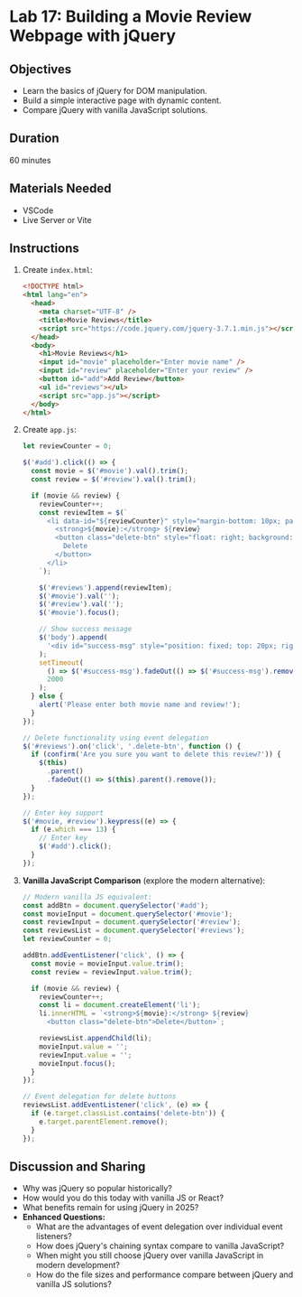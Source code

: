 # Lab 17: Building a Movie Review Webpage with jQuery

## Objectives

- Learn the basics of jQuery for DOM manipulation.
- Build a simple interactive page with dynamic content.
- Compare jQuery with vanilla JavaScript solutions.

## Duration

60 minutes

## Materials Needed

- VSCode
- Live Server or Vite

## Instructions

1. Create `index.html`:
   ```html
   <!DOCTYPE html>
   <html lang="en">
     <head>
       <meta charset="UTF-8" />
       <title>Movie Reviews</title>
       <script src="https://code.jquery.com/jquery-3.7.1.min.js"></script>
     </head>
     <body>
       <h1>Movie Reviews</h1>
       <input id="movie" placeholder="Enter movie name" />
       <input id="review" placeholder="Enter your review" />
       <button id="add">Add Review</button>
       <ul id="reviews"></ul>
       <script src="app.js"></script>
     </body>
   </html>
   ```
2. Create `app.js`:

   ```javascript
   let reviewCounter = 0;

   $('#add').click(() => {
     const movie = $('#movie').val().trim();
     const review = $('#review').val().trim();

     if (movie && review) {
       reviewCounter++;
       const reviewItem = $(`
         <li data-id="${reviewCounter}" style="margin-bottom: 10px; padding: 10px; border: 1px solid #ddd; border-radius: 4px;">
           <strong>${movie}:</strong> ${review}
           <button class="delete-btn" style="float: right; background: #dc3545; color: white; border: none; padding: 5px 10px; border-radius: 3px; cursor: pointer;">
             Delete
           </button>
         </li>
       `);

       $('#reviews').append(reviewItem);
       $('#movie').val('');
       $('#review').val('');
       $('#movie').focus();

       // Show success message
       $('body').append(
         '<div id="success-msg" style="position: fixed; top: 20px; right: 20px; background: #28a745; color: white; padding: 10px; border-radius: 4px;">Review added!</div>'
       );
       setTimeout(
         () => $('#success-msg').fadeOut(() => $('#success-msg').remove()),
         2000
       );
     } else {
       alert('Please enter both movie name and review!');
     }
   });

   // Delete functionality using event delegation
   $('#reviews').on('click', '.delete-btn', function () {
     if (confirm('Are you sure you want to delete this review?')) {
       $(this)
         .parent()
         .fadeOut(() => $(this).parent().remove());
     }
   });

   // Enter key support
   $('#movie, #review').keypress((e) => {
     if (e.which === 13) {
       // Enter key
       $('#add').click();
     }
   });
   ```

3. **Vanilla JavaScript Comparison** (explore the modern alternative):

   ```javascript
   // Modern vanilla JS equivalent:
   const addBtn = document.querySelector('#add');
   const movieInput = document.querySelector('#movie');
   const reviewInput = document.querySelector('#review');
   const reviewsList = document.querySelector('#reviews');
   let reviewCounter = 0;

   addBtn.addEventListener('click', () => {
     const movie = movieInput.value.trim();
     const review = reviewInput.value.trim();

     if (movie && review) {
       reviewCounter++;
       const li = document.createElement('li');
       li.innerHTML = `<strong>${movie}:</strong> ${review}
         <button class="delete-btn">Delete</button>`;

       reviewsList.appendChild(li);
       movieInput.value = '';
       reviewInput.value = '';
       movieInput.focus();
     }
   });

   // Event delegation for delete buttons
   reviewsList.addEventListener('click', (e) => {
     if (e.target.classList.contains('delete-btn')) {
       e.target.parentElement.remove();
     }
   });
   ```

## Discussion and Sharing

- Why was jQuery so popular historically?
- How would you do this today with vanilla JS or React?
- What benefits remain for using jQuery in 2025?
- **Enhanced Questions:**
  - What are the advantages of event delegation over individual event listeners?
  - How does jQuery's chaining syntax compare to vanilla JavaScript?
  - When might you still choose jQuery over vanilla JavaScript in modern development?
  - How do the file sizes and performance compare between jQuery and vanilla JS solutions?
